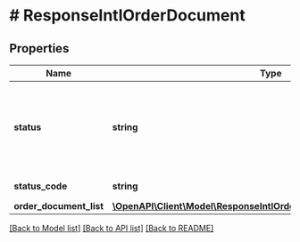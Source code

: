 # # ResponseIntlOrderDocument

## Properties

Name | Type | Description | Notes
------------ | ------------- | ------------- | -------------
**status** | **string** | Indicates whether the API call was successful. Values: Success or Failure | [optional]
**status_code** | **string** | 200 - Successful | [optional]
**order_document_list** | [**\OpenAPI\Client\Model\ResponseIntlOrderDocumentOrderDocumentList**](ResponseIntlOrderDocumentOrderDocumentList.md) |  | [optional]

[[Back to Model list]](../../README.md#models) [[Back to API list]](../../README.md#endpoints) [[Back to README]](../../README.md)
